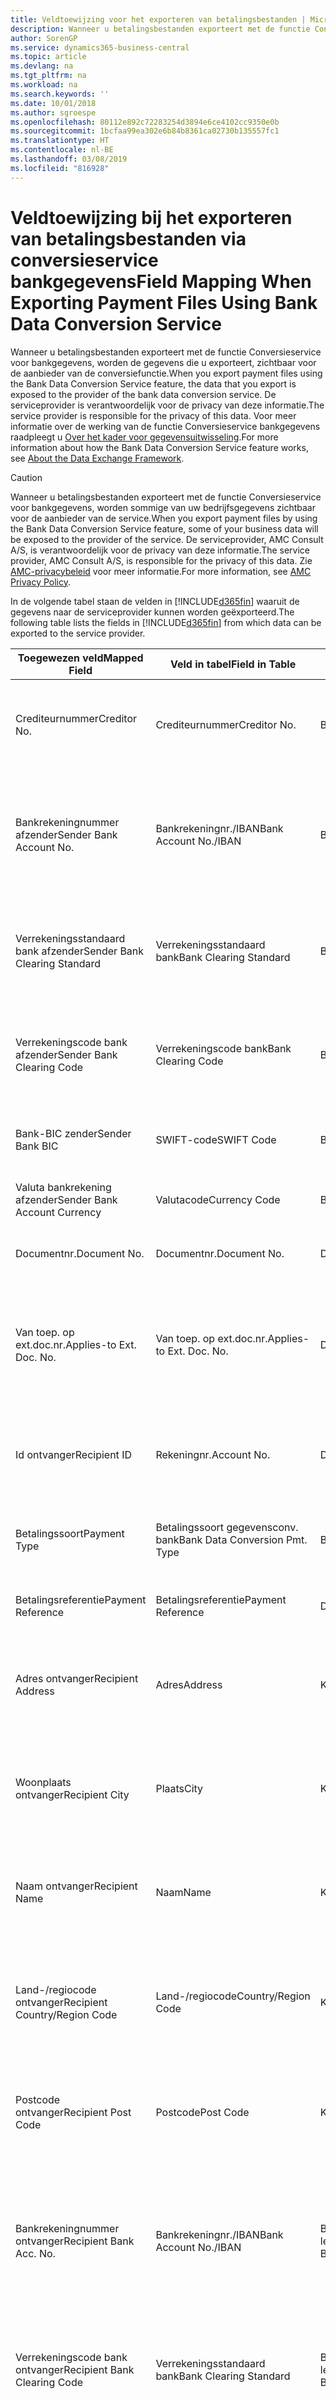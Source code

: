 ```yaml
---
title: Veldtoewijzing voor het exporteren van betalingsbestanden | Microsoft Docs
description: Wanneer u betalingsbestanden exporteert met de functie Conversieservice voor bankgegevens, worden de gegevens die u exporteert, zichtbaar voor de aanbieder van de conversiefunctie.
author: SorenGP
ms.service: dynamics365-business-central
ms.topic: article
ms.devlang: na
ms.tgt_pltfrm: na
ms.workload: na
ms.search.keywords: ''
ms.date: 10/01/2018
ms.author: sgroespe
ms.openlocfilehash: 80112e892c72283254d3894e6ce4102cc9350e0b
ms.sourcegitcommit: 1bcfaa99ea302e6b84b8361ca02730b135557fc1
ms.translationtype: HT
ms.contentlocale: nl-BE
ms.lasthandoff: 03/08/2019
ms.locfileid: "816928"
---
```

# <a name="field-mapping-when-exporting-payment-files-using-bank-data-conversion-service"></a><span data-ttu-id="71603-103">Veldtoewijzing bij het exporteren van betalingsbestanden via conversieservice bankgegevens</span><span class="sxs-lookup"><span data-stu-id="71603-103">Field Mapping When Exporting Payment Files Using Bank Data Conversion Service</span></span>
<span data-ttu-id="71603-104">Wanneer u betalingsbestanden exporteert met de functie Conversieservice voor bankgegevens, worden de gegevens die u exporteert, zichtbaar voor de aanbieder van de conversiefunctie.</span><span class="sxs-lookup"><span data-stu-id="71603-104">When you export payment files using the Bank Data Conversion Service feature, the data that you export is exposed to the provider of the bank data conversion service.</span></span> <span data-ttu-id="71603-105">De serviceprovider is verantwoordelijk voor de privacy van deze informatie.</span><span class="sxs-lookup"><span data-stu-id="71603-105">The service provider is responsible for the privacy of this data.</span></span> <span data-ttu-id="71603-106">Voor meer informatie over de werking van de functie Conversieservice bankgegevens raadpleegt u [Over het kader voor gegevensuitwisseling](across-about-the-data-exchange-framework.md).</span><span class="sxs-lookup"><span data-stu-id="71603-106">For more information about how the Bank Data Conversion Service feature works, see [About the Data Exchange Framework](across-about-the-data-exchange-framework.md).</span></span>  

> [!CAUTION]  
>  <span data-ttu-id="71603-107">Wanneer u betalingsbestanden exporteert met de functie Conversieservice voor bankgegevens, worden sommige van uw bedrijfsgegevens zichtbaar voor de aanbieder van de service.</span><span class="sxs-lookup"><span data-stu-id="71603-107">When you export payment files by using the Bank Data Conversion Service feature, some of your business data will be exposed to the provider of the service.</span></span> <span data-ttu-id="71603-108">De serviceprovider, AMC Consult A/S, is verantwoordelijk voor de privacy van deze informatie.</span><span class="sxs-lookup"><span data-stu-id="71603-108">The service provider, AMC Consult A/S, is responsible for the privacy of this data.</span></span> <span data-ttu-id="71603-109">Zie [AMC-privacybeleid](https://go.microsoft.com/fwlink/?LinkId=510158) voor meer informatie.</span><span class="sxs-lookup"><span data-stu-id="71603-109">For more information, see [AMC Privacy Policy](https://go.microsoft.com/fwlink/?LinkId=510158).</span></span>  

<span data-ttu-id="71603-110">In de volgende tabel staan de velden in [!INCLUDE[d365fin](includes/d365fin_md.md)] waaruit de gegevens naar de serviceprovider kunnen worden geëxporteerd.</span><span class="sxs-lookup"><span data-stu-id="71603-110">The following table lists the fields in [!INCLUDE[d365fin](includes/d365fin_md.md)] from which data can be exported to the service provider.</span></span>  

|<span data-ttu-id="71603-111">Toegewezen veld</span><span class="sxs-lookup"><span data-stu-id="71603-111">Mapped Field</span></span>|<span data-ttu-id="71603-112">Veld in tabel</span><span class="sxs-lookup"><span data-stu-id="71603-112">Field in Table</span></span>|<span data-ttu-id="71603-113">Tafel</span><span class="sxs-lookup"><span data-stu-id="71603-113">Table</span></span>|<span data-ttu-id="71603-114">Omschrijving</span><span class="sxs-lookup"><span data-stu-id="71603-114">Description</span></span>|  
|------------------|--------------------|-----------|---------------------------------------|  
|<span data-ttu-id="71603-115">Crediteurnummer</span><span class="sxs-lookup"><span data-stu-id="71603-115">Creditor No.</span></span>|<span data-ttu-id="71603-116">Crediteurnummer</span><span class="sxs-lookup"><span data-stu-id="71603-116">Creditor No.</span></span>|<span data-ttu-id="71603-117">Bankrekening</span><span class="sxs-lookup"><span data-stu-id="71603-117">Bank Account</span></span>|<span data-ttu-id="71603-118">De identificatie die door uw bank aan uw bedrijf is toegewezen om betalingen te innen</span><span class="sxs-lookup"><span data-stu-id="71603-118">The identifier assigned to your company by your bank to collect payments</span></span>|  
|<span data-ttu-id="71603-119">Bankrekeningnummer afzender</span><span class="sxs-lookup"><span data-stu-id="71603-119">Sender Bank Account No.</span></span>|<span data-ttu-id="71603-120">Bankrekeningnr./IBAN</span><span class="sxs-lookup"><span data-stu-id="71603-120">Bank Account No./IBAN</span></span>|<span data-ttu-id="71603-121">Bankrekening</span><span class="sxs-lookup"><span data-stu-id="71603-121">Bank Account</span></span>|<span data-ttu-id="71603-122">Het bankrekeningnummer van uw bedrijf (IBAN of ander) dat is opgegeven op de bankrekeningkaart</span><span class="sxs-lookup"><span data-stu-id="71603-122">Your company's bank account number (IBAN or other) that is specified on the bank account card</span></span>|  
|<span data-ttu-id="71603-123">Verrekeningsstandaard bank afzender</span><span class="sxs-lookup"><span data-stu-id="71603-123">Sender Bank Clearing Standard</span></span>|<span data-ttu-id="71603-124">Verrekeningsstandaard bank</span><span class="sxs-lookup"><span data-stu-id="71603-124">Bank Clearing Standard</span></span>|<span data-ttu-id="71603-125">Bankrekening</span><span class="sxs-lookup"><span data-stu-id="71603-125">Bank Account</span></span>|<span data-ttu-id="71603-126">Het nationale banknamenregister dat voor de bankrekening van de afzender wordt gebruikt</span><span class="sxs-lookup"><span data-stu-id="71603-126">The national bank names register used for the sender bank account</span></span>|  
|<span data-ttu-id="71603-127">Verrekeningscode bank afzender</span><span class="sxs-lookup"><span data-stu-id="71603-127">Sender Bank Clearing Code</span></span>|<span data-ttu-id="71603-128">Verrekeningscode bank</span><span class="sxs-lookup"><span data-stu-id="71603-128">Bank Clearing Code</span></span>|<span data-ttu-id="71603-129">Bankrekening</span><span class="sxs-lookup"><span data-stu-id="71603-129">Bank Account</span></span>|<span data-ttu-id="71603-130">De identificatie van de bankrekening van de afzender met betrekking tot het gebruikte banknamenregister</span><span class="sxs-lookup"><span data-stu-id="71603-130">The identifier of the sender's bank in relation to the bank names register used</span></span>|  
|<span data-ttu-id="71603-131">Bank-BIC zender</span><span class="sxs-lookup"><span data-stu-id="71603-131">Sender Bank BIC</span></span>|<span data-ttu-id="71603-132">SWIFT-code</span><span class="sxs-lookup"><span data-stu-id="71603-132">SWIFT Code</span></span>|<span data-ttu-id="71603-133">Bankrekening</span><span class="sxs-lookup"><span data-stu-id="71603-133">Bank Account</span></span>|<span data-ttu-id="71603-134">De SWIFT-identificatie van de bankrekening van de afzender</span><span class="sxs-lookup"><span data-stu-id="71603-134">The SWIFT identifier of the sender bank account</span></span>|  
|<span data-ttu-id="71603-135">Valuta bankrekening afzender</span><span class="sxs-lookup"><span data-stu-id="71603-135">Sender Bank Account Currency</span></span>|<span data-ttu-id="71603-136">Valutacode</span><span class="sxs-lookup"><span data-stu-id="71603-136">Currency Code</span></span>|<span data-ttu-id="71603-137">Bankrekening</span><span class="sxs-lookup"><span data-stu-id="71603-137">Bank Account</span></span>|<span data-ttu-id="71603-138">Valutacode van de bankrekening afzender</span><span class="sxs-lookup"><span data-stu-id="71603-138">The sender bank account Currency Code</span></span>|  
|<span data-ttu-id="71603-139">Documentnr.</span><span class="sxs-lookup"><span data-stu-id="71603-139">Document No.</span></span>|<span data-ttu-id="71603-140">Documentnr.</span><span class="sxs-lookup"><span data-stu-id="71603-140">Document No.</span></span>|<span data-ttu-id="71603-141">Dagboekregel</span><span class="sxs-lookup"><span data-stu-id="71603-141">General Journal Line</span></span>|<span data-ttu-id="71603-142">Het documentnummer van de betalingsregel</span><span class="sxs-lookup"><span data-stu-id="71603-142">The document number of the payment line</span></span>|  
|<span data-ttu-id="71603-143">Van toep. op ext.doc.nr.</span><span class="sxs-lookup"><span data-stu-id="71603-143">Applies-to Ext. Doc. No.</span></span>|<span data-ttu-id="71603-144">Van toep. op ext.doc.nr.</span><span class="sxs-lookup"><span data-stu-id="71603-144">Applies-to Ext. Doc. No.</span></span>|<span data-ttu-id="71603-145">Dagboekregel</span><span class="sxs-lookup"><span data-stu-id="71603-145">General Journal Line</span></span>|<span data-ttu-id="71603-146">Het externe documentnummer van de factuur of creditnota waarmee de betalingsregel wordt vereffend</span><span class="sxs-lookup"><span data-stu-id="71603-146">The external document number of the invoice or credit memo that the payment line is applied to</span></span>|  
|<span data-ttu-id="71603-147">Id ontvanger</span><span class="sxs-lookup"><span data-stu-id="71603-147">Recipient ID</span></span>|<span data-ttu-id="71603-148">Rekeningnr.</span><span class="sxs-lookup"><span data-stu-id="71603-148">Account No.</span></span>|<span data-ttu-id="71603-149">Dagboekregel</span><span class="sxs-lookup"><span data-stu-id="71603-149">General Journal Line</span></span>|<span data-ttu-id="71603-150">Het klant- of leveranciersnummer dat wordt opgegeven op de betalingsregel</span><span class="sxs-lookup"><span data-stu-id="71603-150">The customer or vendor number that is specified on the payment line</span></span>|  
|<span data-ttu-id="71603-151">Betalingssoort</span><span class="sxs-lookup"><span data-stu-id="71603-151">Payment Type</span></span>|<span data-ttu-id="71603-152">Betalingssoort gegevensconv. bank</span><span class="sxs-lookup"><span data-stu-id="71603-152">Bank Data Conversion Pmt. Type</span></span>|<span data-ttu-id="71603-153">Betalingswijze</span><span class="sxs-lookup"><span data-stu-id="71603-153">Payment Method</span></span>|<span data-ttu-id="71603-154">Het soort bankoverboeking, bijvoorbeeld binnenlands of internationaal</span><span class="sxs-lookup"><span data-stu-id="71603-154">The type of bank transfer, such as domestic or international</span></span>|  
|<span data-ttu-id="71603-155">Betalingsreferentie</span><span class="sxs-lookup"><span data-stu-id="71603-155">Payment Reference</span></span>|<span data-ttu-id="71603-156">Betalingsreferentie</span><span class="sxs-lookup"><span data-stu-id="71603-156">Payment Reference</span></span>|<span data-ttu-id="71603-157">Dagboekregel</span><span class="sxs-lookup"><span data-stu-id="71603-157">General Journal Line</span></span>|<span data-ttu-id="71603-158">De betalingsverwijzing van de betalingsregel</span><span class="sxs-lookup"><span data-stu-id="71603-158">The payment reference of the payment line</span></span>|  
|<span data-ttu-id="71603-159">Adres ontvanger</span><span class="sxs-lookup"><span data-stu-id="71603-159">Recipient Address</span></span>|<span data-ttu-id="71603-160">Adres</span><span class="sxs-lookup"><span data-stu-id="71603-160">Address</span></span>|<span data-ttu-id="71603-161">Klant/Leverancier</span><span class="sxs-lookup"><span data-stu-id="71603-161">Customer/Vendor</span></span>|<span data-ttu-id="71603-162">Het adres van de ontvanger die wordt opgegeven op de klanten- of leverancierskaart</span><span class="sxs-lookup"><span data-stu-id="71603-162">The recipient address that is specified on the customer or vendor card</span></span>|  
|<span data-ttu-id="71603-163">Woonplaats ontvanger</span><span class="sxs-lookup"><span data-stu-id="71603-163">Recipient City</span></span>|<span data-ttu-id="71603-164">Plaats</span><span class="sxs-lookup"><span data-stu-id="71603-164">City</span></span>|<span data-ttu-id="71603-165">Klant/Leverancier</span><span class="sxs-lookup"><span data-stu-id="71603-165">Customer/Vendor</span></span>|<span data-ttu-id="71603-166">De woonplaats van de ontvanger die wordt opgegeven op de klanten- of leverancierskaart</span><span class="sxs-lookup"><span data-stu-id="71603-166">The recipient city that is specified on the customer or vendor card</span></span>|  
|<span data-ttu-id="71603-167">Naam ontvanger</span><span class="sxs-lookup"><span data-stu-id="71603-167">Recipient Name</span></span>|<span data-ttu-id="71603-168">Naam</span><span class="sxs-lookup"><span data-stu-id="71603-168">Name</span></span>|<span data-ttu-id="71603-169">Klant/Leverancier</span><span class="sxs-lookup"><span data-stu-id="71603-169">Customer/Vendor</span></span>|<span data-ttu-id="71603-170">De naam van de ontvanger die wordt opgegeven op de klanten- of leverancierskaart</span><span class="sxs-lookup"><span data-stu-id="71603-170">The recipient name that is specified on the customer or vendor card</span></span>|  
|<span data-ttu-id="71603-171">Land-/regiocode ontvanger</span><span class="sxs-lookup"><span data-stu-id="71603-171">Recipient Country/Region Code</span></span>|<span data-ttu-id="71603-172">Land-/regiocode</span><span class="sxs-lookup"><span data-stu-id="71603-172">Country/Region Code</span></span>|<span data-ttu-id="71603-173">Klant/Leverancier</span><span class="sxs-lookup"><span data-stu-id="71603-173">Customer/Vendor</span></span>|<span data-ttu-id="71603-174">De land-/regiocode van de ontvanger die wordt opgegeven op de klanten- of leverancierskaart</span><span class="sxs-lookup"><span data-stu-id="71603-174">The recipient country/region code that is specified on the customer or vendor card</span></span>|  
|<span data-ttu-id="71603-175">Postcode ontvanger</span><span class="sxs-lookup"><span data-stu-id="71603-175">Recipient Post Code</span></span>|<span data-ttu-id="71603-176">Postcode</span><span class="sxs-lookup"><span data-stu-id="71603-176">Post Code</span></span>|<span data-ttu-id="71603-177">Klant/Leverancier</span><span class="sxs-lookup"><span data-stu-id="71603-177">Customer/Vendor</span></span>|<span data-ttu-id="71603-178">De postcode van de ontvanger die wordt opgegeven op de klanten- of leverancierskaart</span><span class="sxs-lookup"><span data-stu-id="71603-178">The recipient post code that is specified on the customer or vendor card</span></span>|  
|<span data-ttu-id="71603-179">Bankrekeningnummer ontvanger</span><span class="sxs-lookup"><span data-stu-id="71603-179">Recipient Bank Acc. No.</span></span>|<span data-ttu-id="71603-180">Bankrekeningnr./IBAN</span><span class="sxs-lookup"><span data-stu-id="71603-180">Bank Account No./IBAN</span></span>|<span data-ttu-id="71603-181">Bankrekening klant/Bankrekening leverancier</span><span class="sxs-lookup"><span data-stu-id="71603-181">Customer Bank Account/Vendor Bank Account</span></span>|<span data-ttu-id="71603-182">Het nummer van de bankrekening (IBAN of ander) van de ontvanger dat is opgegeven op de bankrekeningkaart van de klant of leverancier</span><span class="sxs-lookup"><span data-stu-id="71603-182">The recipient bank account number (IBAN or other) that is specified on the customer or vendor bank account card</span></span>|  
|<span data-ttu-id="71603-183">Verrekeningscode bank ontvanger</span><span class="sxs-lookup"><span data-stu-id="71603-183">Recipient Bank Clearing Code</span></span>|<span data-ttu-id="71603-184">Verrekeningsstandaard bank</span><span class="sxs-lookup"><span data-stu-id="71603-184">Bank Clearing Standard</span></span>|<span data-ttu-id="71603-185">Bankrekening klant/Bankrekening leverancier</span><span class="sxs-lookup"><span data-stu-id="71603-185">Customer Bank Account/Vendor Bank Account</span></span>|<span data-ttu-id="71603-186">Het nationale banknamenregister dat voor de bankrekening van de ontvanger wordt gebruikt</span><span class="sxs-lookup"><span data-stu-id="71603-186">The national bank names register used for the recipient bank account</span></span>|  
|<span data-ttu-id="71603-187">Verrekeningsstand. bank ontvanger</span><span class="sxs-lookup"><span data-stu-id="71603-187">Recipient Bank Clearing Std.</span></span>|<span data-ttu-id="71603-188">Verrekeningscode bank</span><span class="sxs-lookup"><span data-stu-id="71603-188">Bank Clearing Code</span></span>|<span data-ttu-id="71603-189">Bankrekening klant/Bankrekening leverancier</span><span class="sxs-lookup"><span data-stu-id="71603-189">Customer Bank Account/Vendor Bank Account</span></span>|<span data-ttu-id="71603-190">De identificatie van de bankrekening van de ontvanger met betrekking tot het banknamenregister dat wordt gebruikt</span><span class="sxs-lookup"><span data-stu-id="71603-190">The identifier of the recipient bank account in relation to the bank names register that is used</span></span>|  
|<span data-ttu-id="71603-191">E-mailadres ontvanger</span><span class="sxs-lookup"><span data-stu-id="71603-191">Recipient Email Address</span></span>|<span data-ttu-id="71603-192">E-mail</span><span class="sxs-lookup"><span data-stu-id="71603-192">E-Mail</span></span>|<span data-ttu-id="71603-193">Klant/Leverancier</span><span class="sxs-lookup"><span data-stu-id="71603-193">Customer/Vendor</span></span>|<span data-ttu-id="71603-194">Het e-mailadres van de ontvanger</span><span class="sxs-lookup"><span data-stu-id="71603-194">The email address of the recipient</span></span>|  
|<span data-ttu-id="71603-195">Bericht aan ontvanger 1</span><span class="sxs-lookup"><span data-stu-id="71603-195">Message To Recipient 1</span></span>|<span data-ttu-id="71603-196">Bericht aan ontvanger</span><span class="sxs-lookup"><span data-stu-id="71603-196">Message to Recipient</span></span>|<span data-ttu-id="71603-197">Dagboekregel</span><span class="sxs-lookup"><span data-stu-id="71603-197">General Journal Line</span></span>|<span data-ttu-id="71603-198">Het bericht aan de ontvanger die is opgegeven op de betalingsregel</span><span class="sxs-lookup"><span data-stu-id="71603-198">The message to recipient that is specified on the payment line</span></span>|  
|<span data-ttu-id="71603-199">Bedrag</span><span class="sxs-lookup"><span data-stu-id="71603-199">Amount</span></span>|<span data-ttu-id="71603-200">Bedrag</span><span class="sxs-lookup"><span data-stu-id="71603-200">Amount</span></span>|<span data-ttu-id="71603-201">Dagboekregel</span><span class="sxs-lookup"><span data-stu-id="71603-201">General Journal Line</span></span>|<span data-ttu-id="71603-202">Het bedrag op de betalingsregel</span><span class="sxs-lookup"><span data-stu-id="71603-202">The amount on the payment line</span></span>|  
|<span data-ttu-id="71603-203">Valutacode</span><span class="sxs-lookup"><span data-stu-id="71603-203">Currency Code</span></span>|<span data-ttu-id="71603-204">Valutacode</span><span class="sxs-lookup"><span data-stu-id="71603-204">Currency Code</span></span>|<span data-ttu-id="71603-205">Dagboekregel</span><span class="sxs-lookup"><span data-stu-id="71603-205">General Journal Line</span></span>|<span data-ttu-id="71603-206">De valutacode op de betalingsregel</span><span class="sxs-lookup"><span data-stu-id="71603-206">The currency code on the payment line</span></span>|  
|<span data-ttu-id="71603-207">Overdrachtsdatum</span><span class="sxs-lookup"><span data-stu-id="71603-207">Transfer Date</span></span>|<span data-ttu-id="71603-208">Boekingsdatum</span><span class="sxs-lookup"><span data-stu-id="71603-208">Posting Date</span></span>|<span data-ttu-id="71603-209">Dagboekregel</span><span class="sxs-lookup"><span data-stu-id="71603-209">General Journal Line</span></span>|<span data-ttu-id="71603-210">De boekingsdatum van de betalingsregel</span><span class="sxs-lookup"><span data-stu-id="71603-210">The posting date of the payment line</span></span>|  
|<span data-ttu-id="71603-211">Factuurbedrag</span><span class="sxs-lookup"><span data-stu-id="71603-211">Invoice Amount</span></span>|<span data-ttu-id="71603-212">Oorspronkelijk bedrag</span><span class="sxs-lookup"><span data-stu-id="71603-212">Original Amount</span></span>|<span data-ttu-id="71603-213">Klantenpost/Leverancierspost</span><span class="sxs-lookup"><span data-stu-id="71603-213">Customer/Vendor Ledger Entry</span></span>|<span data-ttu-id="71603-214">Het bedrag op de post waarmee de betaling wordt vereffend</span><span class="sxs-lookup"><span data-stu-id="71603-214">The amount on the entry that the payment is applied to</span></span>|  
|<span data-ttu-id="71603-215">Factuurdatum</span><span class="sxs-lookup"><span data-stu-id="71603-215">Invoice Date</span></span>|<span data-ttu-id="71603-216">Documentdatum</span><span class="sxs-lookup"><span data-stu-id="71603-216">Document Date</span></span>|<span data-ttu-id="71603-217">Klantenpost/Leverancierspost</span><span class="sxs-lookup"><span data-stu-id="71603-217">Customer/Vendor Ledger Entry</span></span>|<span data-ttu-id="71603-218">De factuurdatum op de post waarmee de betaling wordt vereffend</span><span class="sxs-lookup"><span data-stu-id="71603-218">The invoice date on the entry that the payment is applied to</span></span>|  
|<span data-ttu-id="71603-219">Adres bank ontvanger</span><span class="sxs-lookup"><span data-stu-id="71603-219">Recipient Bank Address</span></span>|<span data-ttu-id="71603-220">Adres</span><span class="sxs-lookup"><span data-stu-id="71603-220">Address</span></span>|<span data-ttu-id="71603-221">Bankrekening klant/Bankrekening leverancier</span><span class="sxs-lookup"><span data-stu-id="71603-221">Customer Bank Account/Vendor Bank Account</span></span>|<span data-ttu-id="71603-222">Het adres van de bankrekening van de ontvanger dat is opgegeven op de bankrekeningkaart van de klant of leverancier</span><span class="sxs-lookup"><span data-stu-id="71603-222">The recipient bank account address that is specified on the customer or vendor bank account card</span></span>|  
|<span data-ttu-id="71603-223">Het adres van de bankrekening van de ontvanger dat is opgegeven op de bankrekeningkaart van de klant of leverancier</span><span class="sxs-lookup"><span data-stu-id="71603-223">The recipient bank account address that is specified on the customer or vendor bank account card</span></span>|<span data-ttu-id="71603-224">Plaats</span><span class="sxs-lookup"><span data-stu-id="71603-224">City</span></span>|<span data-ttu-id="71603-225">Bankrekening klant/Bankrekening leverancier</span><span class="sxs-lookup"><span data-stu-id="71603-225">Customer Bank Account/Vendor Bank Account</span></span>|<span data-ttu-id="71603-226">De plaats van de bankrekening van de ontvanger die is opgegeven op de bankrekeningkaart van de klant of leverancier</span><span class="sxs-lookup"><span data-stu-id="71603-226">The recipient bank account city that is specified on the customer or vendor bank account card</span></span>|  
|<span data-ttu-id="71603-227">Banknaam ontvanger</span><span class="sxs-lookup"><span data-stu-id="71603-227">Recipient Bank Name</span></span>|<span data-ttu-id="71603-228">Naam</span><span class="sxs-lookup"><span data-stu-id="71603-228">Name</span></span>|<span data-ttu-id="71603-229">Bankrekening klant/Bankrekening leverancier</span><span class="sxs-lookup"><span data-stu-id="71603-229">Customer Bank Account/Vendor Bank Account</span></span>|<span data-ttu-id="71603-230">De naam van de bankrekening van de ontvanger die is opgegeven op de bankrekeningkaart van de klant of leverancier</span><span class="sxs-lookup"><span data-stu-id="71603-230">The recipient bank account name that is specified on the customer or vendor bank account card</span></span>|  
|<span data-ttu-id="71603-231">Land/regio bank ontvanger</span><span class="sxs-lookup"><span data-stu-id="71603-231">Recipient Bank Country/Region</span></span>|<span data-ttu-id="71603-232">Land-/regiocode</span><span class="sxs-lookup"><span data-stu-id="71603-232">Country/Region Code</span></span>|<span data-ttu-id="71603-233">Bankrekening klant/Bankrekening leverancier</span><span class="sxs-lookup"><span data-stu-id="71603-233">Customer Bank Account/Vendor Bank Account</span></span>|<span data-ttu-id="71603-234">Het land/de regio van bankrekening van de ontvanger dat/die is opgegeven op de bankrekeningkaart van de klant of leverancier</span><span class="sxs-lookup"><span data-stu-id="71603-234">The recipient bank account country/region that is specified on the customer or vendor bank account card</span></span>|  
|<span data-ttu-id="71603-235">Postcode bank ontvanger</span><span class="sxs-lookup"><span data-stu-id="71603-235">Recipient Bank Post Code</span></span>|<span data-ttu-id="71603-236">Postcode</span><span class="sxs-lookup"><span data-stu-id="71603-236">Post Code</span></span>|<span data-ttu-id="71603-237">Bankrekening klant/Bankrekening leverancier</span><span class="sxs-lookup"><span data-stu-id="71603-237">Customer Bank Account/Vendor Bank Account</span></span>|<span data-ttu-id="71603-238">De postcode van de bankrekening van de ontvanger die is opgegeven op de bankrekeningkaart van de klant of leverancier</span><span class="sxs-lookup"><span data-stu-id="71603-238">The recipient bank account post code that is specified on the customer or vendor bank account card</span></span>|  
|<span data-ttu-id="71603-239">Adres bank afzender</span><span class="sxs-lookup"><span data-stu-id="71603-239">Sender Bank Address</span></span>|<span data-ttu-id="71603-240">Adres</span><span class="sxs-lookup"><span data-stu-id="71603-240">Address</span></span>|<span data-ttu-id="71603-241">Bankrekening</span><span class="sxs-lookup"><span data-stu-id="71603-241">Bank Account</span></span>|<span data-ttu-id="71603-242">Het adres van de bankrekening van de afzender dat is opgegeven op de bankrekeningkaart</span><span class="sxs-lookup"><span data-stu-id="71603-242">The sender bank account address that is specified on the bank account card</span></span>|  
|<span data-ttu-id="71603-243">Plaats bank afzender</span><span class="sxs-lookup"><span data-stu-id="71603-243">Sender Bank City</span></span>|<span data-ttu-id="71603-244">Plaats</span><span class="sxs-lookup"><span data-stu-id="71603-244">City</span></span>|<span data-ttu-id="71603-245">Bankrekening</span><span class="sxs-lookup"><span data-stu-id="71603-245">Bank Account</span></span>|<span data-ttu-id="71603-246">De plaats van de bankrekening van de afzender die is opgegeven op de bankrekeningkaart</span><span class="sxs-lookup"><span data-stu-id="71603-246">The sender bank account city that is specified on the bank account card</span></span>|  
|<span data-ttu-id="71603-247">Banknaam afzender</span><span class="sxs-lookup"><span data-stu-id="71603-247">Sender Bank Name</span></span>|<span data-ttu-id="71603-248">Naam</span><span class="sxs-lookup"><span data-stu-id="71603-248">Name</span></span>|<span data-ttu-id="71603-249">Bankrekening</span><span class="sxs-lookup"><span data-stu-id="71603-249">Bank Account</span></span>|<span data-ttu-id="71603-250">De naam van de bankrekening van de afzender die is opgegeven op de bankrekeningkaart</span><span class="sxs-lookup"><span data-stu-id="71603-250">The sender bank account name that is specified on the bank account card</span></span>|  
|<span data-ttu-id="71603-251">Land/regiocode bank afzender</span><span class="sxs-lookup"><span data-stu-id="71603-251">Sender Bank Country/Region</span></span>|<span data-ttu-id="71603-252">Land-/regiocode</span><span class="sxs-lookup"><span data-stu-id="71603-252">Country/Region Code</span></span>|<span data-ttu-id="71603-253">Bankrekening</span><span class="sxs-lookup"><span data-stu-id="71603-253">Bank Account</span></span>|<span data-ttu-id="71603-254">Het land/de regio van de bankrekening van de afzender dat/die is opgegeven op de bankrekeningkaart</span><span class="sxs-lookup"><span data-stu-id="71603-254">The sender bank account country/region that is specified on the bank account card</span></span>|  
|<span data-ttu-id="71603-255">Postcode bank afzender</span><span class="sxs-lookup"><span data-stu-id="71603-255">Sender Bank Post Code</span></span>|<span data-ttu-id="71603-256">Postcode</span><span class="sxs-lookup"><span data-stu-id="71603-256">Post Code</span></span>|<span data-ttu-id="71603-257">Bankrekening</span><span class="sxs-lookup"><span data-stu-id="71603-257">Bank Account</span></span>|<span data-ttu-id="71603-258">De postcode van de bankrekening van de afzender die is opgegeven op de bankrekeningkaart</span><span class="sxs-lookup"><span data-stu-id="71603-258">The sender bank account post code that is specified on the bank account card</span></span>|  
|<span data-ttu-id="71603-259">Algemeen dagboeksjabloon</span><span class="sxs-lookup"><span data-stu-id="71603-259">General Journal Template</span></span>|<span data-ttu-id="71603-260">Dagboeksjabloon</span><span class="sxs-lookup"><span data-stu-id="71603-260">Journal Template Name</span></span>|<span data-ttu-id="71603-261">Dagboekregel</span><span class="sxs-lookup"><span data-stu-id="71603-261">General Journal Line</span></span>|<span data-ttu-id="71603-262">De dagboeksjabloon die wordt gebruikt voor de betalingsregel</span><span class="sxs-lookup"><span data-stu-id="71603-262">The general journal template that is used for the payment line</span></span>|  
|<span data-ttu-id="71603-263">Batchnaam financieel dagboek</span><span class="sxs-lookup"><span data-stu-id="71603-263">General Journal Batch Name</span></span>|<span data-ttu-id="71603-264">Dagboekbatch</span><span class="sxs-lookup"><span data-stu-id="71603-264">Journal Batch Name</span></span>|<span data-ttu-id="71603-265">Dagboekregel</span><span class="sxs-lookup"><span data-stu-id="71603-265">General Journal Line</span></span>|<span data-ttu-id="71603-266">De dagboekbatchnaam die wordt gebruikt voor de betalingsregel</span><span class="sxs-lookup"><span data-stu-id="71603-266">The general journal batch name that is used for the payment line</span></span>|  
|<span data-ttu-id="71603-267">Banknaam afzender - Gegevensconv.</span><span class="sxs-lookup"><span data-stu-id="71603-267">Sender Bank Name - Data Conv.</span></span>|<span data-ttu-id="71603-268">Banknaam - Gegevensconversie</span><span class="sxs-lookup"><span data-stu-id="71603-268">Bank Name – Data Conv.</span></span>|<span data-ttu-id="71603-269">Bankrekening</span><span class="sxs-lookup"><span data-stu-id="71603-269">Bank Account</span></span>|<span data-ttu-id="71603-270">De naam van de bankrekening van de afzender die wordt aangevraagd door de conversieservice voor bankgegevens en wordt opgegeven op de bankrekeningkaart</span><span class="sxs-lookup"><span data-stu-id="71603-270">The sender bank account name that is requested by the bank data conversion service and specified on the bank account card</span></span>|  

## <a name="see-also"></a><span data-ttu-id="71603-271">Zie ook</span><span class="sxs-lookup"><span data-stu-id="71603-271">See Also</span></span>  
[<span data-ttu-id="71603-272">Gegevensuitwisseling instellen</span><span class="sxs-lookup"><span data-stu-id="71603-272">Setting Up Data Exchange</span></span>](across-set-up-data-exchange.md)  
<span data-ttu-id="71603-273">[Gegevens elektronisch uitwisselen](across-data-exchange.md)
[Conversieservice voor bankgegevens instellen](bank-how-setup-bank-data-conversion-service.md) </span><span class="sxs-lookup"><span data-stu-id="71603-273">[Exchanging Data Electronically](across-data-exchange.md)
[Set Up the Bank Data Conversion Service](bank-how-setup-bank-data-conversion-service.md) </span></span>  
[<span data-ttu-id="71603-274">Betalingen verrichten met de conversieservice van bankgegevens of SEPA-overmaking</span><span class="sxs-lookup"><span data-stu-id="71603-274">Make Payments with Bank Data Conversion Service or SEPA Credit Transfer</span></span>](finance-make-payments-with-bank-data-conversion-service-or-sepa-credit-transfer.md)   
